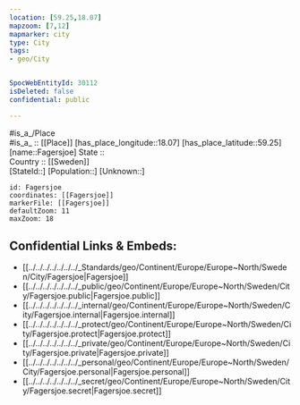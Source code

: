 ```yaml
---
location: [59.25,18.07] 
mapzoom: [7,12] 
mapmarker: city 
type: City
tags:
- geo/City


SpocWebEntityId: 30112
isDeleted: false
confidential: public

---
```

#is_a_/Place  
#is_a_ :: [[Place]] 
[has_place_longitude::18.07] 
[has_place_latitude::59.25] 
[name::Fagersjoe] 
State ::  
Country :: [[Sweden]]  
[StateId::] 
[Population::] 
[Unknown::] 


```leaflet
id: Fagersjoe
coordinates: [[Fagersjoe]] 
markerFile: [[Fagersjoe]] 
defaultZoom: 11 
maxZoom: 18
```


## Confidential Links & Embeds: 
- [[../../../../../../../_Standards/geo/Continent/Europe/Europe~North/Sweden/City/Fagersjoe|Fagersjoe]] 
- [[../../../../../../../_public/geo/Continent/Europe/Europe~North/Sweden/City/Fagersjoe.public|Fagersjoe.public]] 
- [[../../../../../../../_internal/geo/Continent/Europe/Europe~North/Sweden/City/Fagersjoe.internal|Fagersjoe.internal]] 
- [[../../../../../../../_protect/geo/Continent/Europe/Europe~North/Sweden/City/Fagersjoe.protect|Fagersjoe.protect]] 
- [[../../../../../../../_private/geo/Continent/Europe/Europe~North/Sweden/City/Fagersjoe.private|Fagersjoe.private]] 
- [[../../../../../../../_personal/geo/Continent/Europe/Europe~North/Sweden/City/Fagersjoe.personal|Fagersjoe.personal]] 
- [[../../../../../../../_secret/geo/Continent/Europe/Europe~North/Sweden/City/Fagersjoe.secret|Fagersjoe.secret]] 
